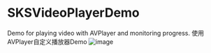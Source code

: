 # SKSVideoPlayerDemo
Demo for playing video with AVPlayer and monitoring progress.
使用AVPlayer自定义播放器Demo
![image](https://github.com/abredo/SKSVideoPlayerDemo/blob/master/VideoPlayerDemo.gif) 
